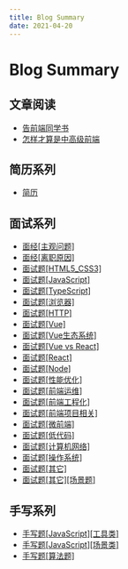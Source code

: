 ```yaml
---
title: Blog Summary
date: 2021-04-20
---
```


# Blog Summary



## 文章阅读

- [告前端同学书](/blog/article/240130.md)
- [怎样才算是中高级前端](/blog/article/240308.md)



## 简历系列

- [简历](/blog/resume/230913.md)



## 面试系列

- [面经[主观问题]](/blog/interview/230707.md)
- [面经[离职原因]](/blog/interview/230515.md)
- [面试题[HTML5_CSS3]](/blog/interview/230523.md)
- [面试题[JavaScript]](/blog/interview/230524.md)
- [面试题[TypeScript]](/blog/interview/230531.md)
- [面试题[浏览器]](/blog/interview/230525.md)
- [面试题[HTTP]](/blog/interview/230526.md)
- [面试题[Vue]](/blog/interview/230527.md)
- [面试题[Vue生态系统]](/blog/interview/230917.md)
- [面试题[Vue vs React]](/blog/interview/230920.md)
- [面试题[React]](/blog/interview/230606.md)
- [面试题[Node]](/blog/interview/230922.md)
- [面试题[性能优化]](/blog/interview/230607.md)
- [面试题[前端运维]](/blog/interview/230915.md)
- [面试题[前端工程化]](/blog/interview/230601.md)
- [面试题[前端项目相关]](/blog/interview/230602.md)
- [面试题[微前端]](/blog/interview/240131.md)
- [面试题[低代码]](/blog/interview/240315.md)
- [面试题[计算机网络]](/blog/interview/230618.md)
- [面试题[操作系统]](/blog/interview/230923.md)
- [面试题[其它]](/blog/interview/240205.md)
- [面试题[其它][场景题]](/blog/interview/230918.md)



## 手写系列

- [手写题[JavaScript][工具类]](/blog/handwritten/230608.md)
- [手写题[JavaScript][场景类]](/blog/handwritten/240313.md)
- [手写题[算法题]](/blog/handwritten/230615.md)